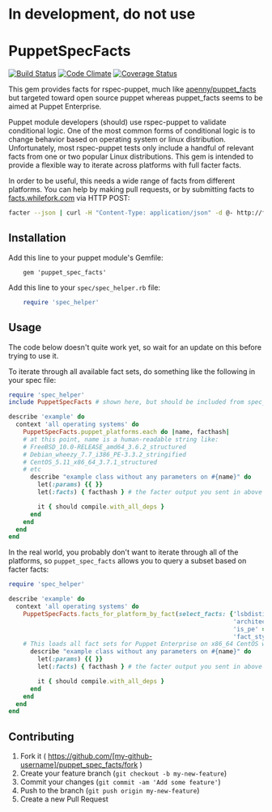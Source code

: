 # In development, do not use

# PuppetSpecFacts
[![Build Status](https://travis-ci.org/danieldreier/puppet_spec_facts.svg?branch=master)](https://travis-ci.org/danieldreier/puppet_spec_facts) [![Code Climate](https://codeclimate.com/github/danieldreier/puppet_spec_facts/badges/gpa.svg)](https://codeclimate.com/github/danieldreier/puppet_spec_facts) [![Coverage Status](https://img.shields.io/coveralls/danieldreier/puppet_spec_facts.svg)](https://coveralls.io/r/danieldreier/puppet_spec_facts?branch=master)

This gem provides facts for rspec-puppet, much like
[apenny/puppet_facts](https://github.com/apenney/puppet_facts) but targeted
toward open source puppet whereas puppet_facts seems to be aimed at Puppet
Enterprise.

Puppet module developers (should) use rspec-puppet to validate conditional logic. One of the most common forms
of conditional logic is to change behavior based on operating system or linux distribution. Unfortunately, most
rspec-puppet tests only include a handful of relevant facts from one or two popular Linux distributions.
This gem is intended to provide a flexible way to iterate across platforms with full facter facts.

In order to be useful, this needs a wide range of facts from different platforms. You can help by making pull
requests, or by submitting facts to [facts.whilefork.com](http://facts.whilefork.com) via HTTP POST:
```bash
facter --json | curl -H "Content-Type: application/json" -d @- http://facts.whilefork.com
```

## Installation

Add this line to your puppet module's Gemfile:

```gemfile
    gem 'puppet_spec_facts'
```
Add this line to your `spec/spec_helper.rb` file:

```ruby
    require 'spec_helper'
```

## Usage

The code below doesn't quite work yet, so wait for an update on this before trying to use it.

To iterate through all available fact sets, do something like the following in your spec file:

```ruby
require 'spec_helper'
include PuppetSpecFacts # shown here, but should be included from spec_helper.rb

describe 'example' do
  context 'all operating systems' do
    PuppetSpecFacts.puppet_platforms.each do |name, facthash|
    # at this point, name is a human-readable string like:
    # FreeBSD_10.0-RELEASE_amd64_3.6.2_structured
    # Debian_wheezy_7.7_i386_PE-3.3.2_stringified
    # CentOS_5.11_x86_64_3.7.1_structured
    # etc
      describe "example class without any parameters on #{name}" do
        let(:params) {{ }}
        let(:facts) { facthash } # the facter output you sent in above is now available in rspec

        it { should compile.with_all_deps }
      end
    end
  end
end
```

In the real world, you probably don't want to iterate through all of the platforms, so `puppet_spec_facts` allows you to query a subset based on facter facts:

```ruby
require 'spec_helper'

describe 'example' do
  context 'all operating systems' do
    PuppetSpecFacts.facts_for_platform_by_fact(select_facts: {'lsbdistid' => 'CentOS',
                                                              'architecture' => 'x86_64',
                                                              'is_pe' => 'true',
                                                              'fact_style' => 'stringified'}) do |name, facthash|
    # This loads all fact sets for Puppet Enterprise on x86_64 CentOS with stringified-style facts
      describe "example class without any parameters on #{name}" do
        let(:params) {{ }}
        let(:facts) { facthash } # the facter output you sent in above is now available in rspec

        it { should compile.with_all_deps }
      end
    end
  end
end
```

## Contributing

1. Fork it ( https://github.com/[my-github-username]/puppet_spec_facts/fork )
2. Create your feature branch (`git checkout -b my-new-feature`)
3. Commit your changes (`git commit -am 'Add some feature'`)
4. Push to the branch (`git push origin my-new-feature`)
5. Create a new Pull Request
